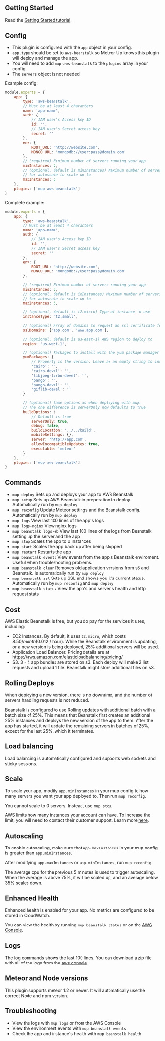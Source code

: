 ## Getting Started

Read the [Getting Started tutorial](./getting-started.md).

## Config

- This plugin is configured with the `app` object in your config.
- `app.type` should be set to `aws-beanstalk` so Meteor Up knows this plugin will deploy and manage the app.
- You will need to add `mup-aws-beanstalk` to the `plugins` array in your config
- The `servers` object is not needed

Example config:

```js
module.exports = {
    app: {
        type: 'aws-beanstalk',
        // Must be at least 4 characters
        name: 'app-name',
        auth: {
            // IAM user's Access key ID
            id: '',
            // IAM user's Secret access key
            secret: ''
        },
        env: {
            ROOT_URL: 'http://website.com',
            MONGO_URL: 'mongodb://user:pass@domain.com'
        },
        // (required) Minimum number of servers running your app
        minInstances: 2,
        // (optional, default is minInstances) Maximum number of servers
        // for autoscale to scale up to
        maxInstances: 5
    },
    plugins: ['mup-aws-beanstalk']
}
```

Complete example:
```js
module.exports = {
    app: {
        type: 'aws-beanstalk',
        // Must be at least 4 characters
        name: 'app-name',
        auth: {
            // IAM user's Access key ID
            id: '',
            // IAM user's Secret access key
            secret: ''
        },
        env: {
            ROOT_URL: 'http://website.com',
            MONGO_URL: 'mongodb://user:pass@domain.com'
        },

        // (required) Minimum number of servers running your app
        minInstances: 2,
        // (optional, default is inInstances) Maximum number of servers
        // for autoscale to scale up to
        maxInstances: 5,

        // (optional, default is t2.micro) Type of instance to use
        instanceType: 't2.small',

        // (optional) Array of domains to request an ssl certificate for
        sslDomains: ['app.com', 'www.app.com'],

        // (optional, default is us-east-1) AWS region to deploy to
        region: 'us-west-1',

        // (optional) Packages to install with the yum package manager
        yumPackages: {
            // Property is the version. Leave as an empty string to install the latest version.
            'cairo': '',
            'cairo-devel': '',
            'libjpeg-turbo-devel': '',
            'pango': '',
            'pango-devel': '',
            'giflib-devel': ''
        }

        // (optional) Same options as when deploying with mup. 
        // The one difference is serverOnly now defaults to true
        buildOptions: {
            // Default is true
            serverOnly: true,
            debug: false,
            buildLocation: '../../build',
            mobileSettings: {},
            server: 'http://app.com',
            allowIncompatibleUpdates: true,
            executable: 'meteor'
        }
    },
    plugins: ['mup-aws-beanstalk']
}
```

## Commands

- `mup deploy` Sets up and deploys your app to AWS Beanstalk
- `mup setup` Sets up AWS Beanstalk in preperation to deploy. Automatically run by `mup deploy`
- `mup reconfig` Update Meteor settings and the Beanstalk config. Automatically run by `mup deploy`
- `mup logs` View last 100 lines of the app's logs
- `mup logs-nginx` View nginx logs
- `mup beanstalk logs-eb` View last 100 lines of the logs from Beanstalk setting up the server and the app
- `mup stop` Scales the app to 0 instances
- `mup start` Scales the app back up after being stopped
- `mup restart` Restarts the app
- `mup beanstalk events` View events from the app's Beanstalk enviroment. Useful when troubleshooting problems.
- `mup beanstalk clean` Removes old application versions from s3 and Beanstalk. Is automatically run by `mup deploy` 
- `mup beanstalk ssl` Sets up SSL and shows you it's current status. Automatically run by `mup reconfig` and `mup deploy`
- `mup beanstalk status` View the app's and server's health and http request stats

## Cost

AWS Elastic Beanstalk is free, but you do pay for the services it uses, including:

- EC2 Instances. By default, it uses `t2.micro`, which costs $8.50/month($0.012 / hour). While the Beanstalk environment is updating, or a new version is being deployed, 25% additional servers will be used.
- Application Load Balancer. Pricing details are at https://aws.amazon.com/elasticloadbalancing/pricing/
- S3. 3 - 4 app bundles are stored on s3. Each deploy will make 2 list requests and upload 1 file. Beanstalk might store additional files on s3.

## Rolling Deploys

When deploying a new version, there is no downtime, and the number of servers handling requests is not reduced.

Beanstalk is configured to use Rolling updates with additional batch with a batch size of 25%. This means that Beanstalk first creates an additional 25% instances and deploys the new version of the app to them. After the app has started, it will update the remaining servers in batches of 25%, except for the last 25%, which it terminates.

## Load balancing

Load balancing is automatically configured and supports web sockets and sticky sessions.

## Scale
To scale your app, modify `app.minInstances` in your mup config to how many servers you want your app deployed to. Then run `mup reconfig`.

You cannot scale to 0 servers. Instead, use `mup stop`.

AWS limits how many instances your account can have. To increase the limit, you will need to contact their customer support. Learn more [here](https://aws.amazon.com/premiumsupport/knowledge-center/manage-service-limits/).

## Autoscaling

To enable autoscaling, make sure that `app.maxInstances` in your mup config is greater than `app.minInstances`.

After modifying `app.maxInstances` or `app.minInstances`, run `mup reconfig`.

The average cpu for the previous 5 minutes is used to trigger autoscaling. When the average is above 75%, it will be scaled up, and an average below 35% scales down.

## Enhanced Health

Enhanced health is enabled for your app. No metrics are configured to be stored in CloudWatch.

You can view the health by running `mup beanstalk status` or on the [AWS Console](https://console.aws.amazon.com/elasticbeanstalk/home).

## Logs

The log commands shows the last 100 lines. You can download a zip file with all of the logs from the [aws console](https://console.aws.amazon.com/elasticbeanstalk/home).

## Meteor and Node versions

This plugin supports meteor 1.2 or newer. It will automatically use the correct Node and npm version.

## Troubleshooting

- View the logs with `mup logs` or from the AWS Console
- View the environment events with `mup beanstalk events`
- Check the app and instance's health with `mup beanstalk health`
